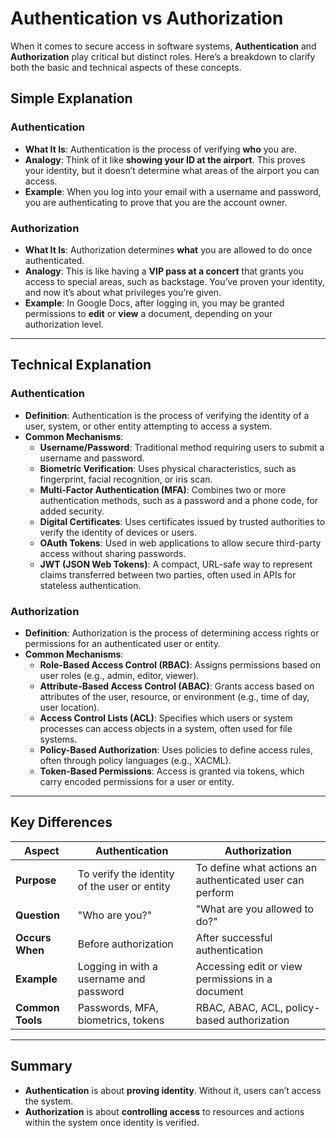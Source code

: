 # Authentication vs Authorization

When it comes to secure access in software systems, **Authentication** and **Authorization** play critical but distinct roles. Here’s a breakdown to clarify both the basic and technical aspects of these concepts.

## Simple Explanation

### **Authentication**

- **What It Is**: Authentication is the process of verifying **who** you are.
- **Analogy**: Think of it like **showing your ID at the airport**. This proves your identity, but it doesn’t determine what areas of the airport you can access.
- **Example**: When you log into your email with a username and password, you are authenticating to prove that you are the account owner.

### **Authorization**

- **What It Is**: Authorization determines **what** you are allowed to do once authenticated.
- **Analogy**: This is like having a **VIP pass at a concert** that grants you access to special areas, such as backstage. You’ve proven your identity, and now it’s about what privileges you’re given.
- **Example**: In Google Docs, after logging in, you may be granted permissions to **edit** or **view** a document, depending on your authorization level.

---

## Technical Explanation

### **Authentication**

- **Definition**: Authentication is the process of verifying the identity of a user, system, or other entity attempting to access a system.
- **Common Mechanisms**:
  - **Username/Password**: Traditional method requiring users to submit a username and password.
  - **Biometric Verification**: Uses physical characteristics, such as fingerprint, facial recognition, or iris scan.
  - **Multi-Factor Authentication (MFA)**: Combines two or more authentication methods, such as a password and a phone code, for added security.
  - **Digital Certificates**: Uses certificates issued by trusted authorities to verify the identity of devices or users.
  - **OAuth Tokens**: Used in web applications to allow secure third-party access without sharing passwords.
  - **JWT (JSON Web Tokens)**: A compact, URL-safe way to represent claims transferred between two parties, often used in APIs for stateless authentication.

### **Authorization**

- **Definition**: Authorization is the process of determining access rights or permissions for an authenticated user or entity.
- **Common Mechanisms**:
  - **Role-Based Access Control (RBAC)**: Assigns permissions based on user roles (e.g., admin, editor, viewer).
  - **Attribute-Based Access Control (ABAC)**: Grants access based on attributes of the user, resource, or environment (e.g., time of day, user location).
  - **Access Control Lists (ACL)**: Specifies which users or system processes can access objects in a system, often used for file systems.
  - **Policy-Based Authorization**: Uses policies to define access rules, often through policy languages (e.g., XACML).
  - **Token-Based Permissions**: Access is granted via tokens, which carry encoded permissions for a user or entity.

---

## Key Differences

| Aspect           | Authentication                               | Authorization                                            |
| ---------------- | -------------------------------------------- | -------------------------------------------------------- |
| **Purpose**      | To verify the identity of the user or entity | To define what actions an authenticated user can perform |
| **Question**     | "Who are you?"                               | "What are you allowed to do?"                            |
| **Occurs When**  | Before authorization                         | After successful authentication                          |
| **Example**      | Logging in with a username and password      | Accessing edit or view permissions in a document         |
| **Common Tools** | Passwords, MFA, biometrics, tokens           | RBAC, ABAC, ACL, policy-based authorization              |

---

## Summary

- **Authentication** is about **proving identity**. Without it, users can’t access the system.
- **Authorization** is about **controlling access** to resources and actions within the system once identity is verified.